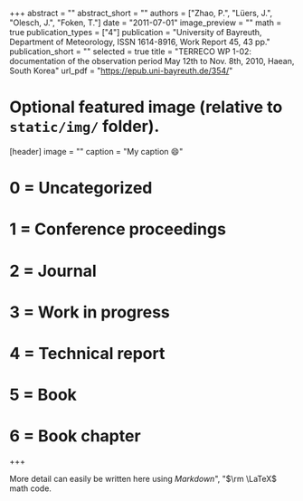 +++
abstract = ""
abstract_short = ""
authors = ["Zhao, P.", "Lüers, J.", "Olesch, J.", "Foken, T."]
date = "2011-07-01"
image_preview = ""
math = true
publication_types = ["4"]
publication = "University of Bayreuth, Department of Meteorology, ISSN 1614-8916, Work Report 45, 43 pp."
publication_short = ""
selected = true
title = "TERRECO WP 1-02: documentation of the observation period May 12th to Nov. 8th, 2010, Haean, South Korea"
url_pdf = "https://epub.uni-bayreuth.de/354/"

# Optional featured image (relative to `static/img/` folder).
[header]
image = ""
caption = "My caption :smile:"

# 0 = Uncategorized
# 1 = Conference proceedings
# 2 = Journal
# 3 = Work in progress
# 4 = Technical report
# 5 = Book
# 6 = Book chapter
+++

More detail can easily be written here using *Markdown*", "$\rm \LaTeX$ math code.
